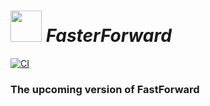 # [<img src="https://avatars.githubusercontent.com/u/88992224?s=200&v=4" width="50" />](#) _FasterForward_


[![CI](https://github.com/NotAProton/FastForward/actions/workflows/test.yml/badge.svg)](https://github.com/NotAProton/FastForward/actions/workflows/test.yml)

### The upcoming version of FastForward


